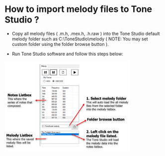 
# How to import melody files to Tone Studio ?

- Copy all melody files ( .m.h, .mex.h, .h.raw ) into the Tone Studio default melody folder such as C:\ToneStudio\melody 
( NOTE: You may set custom folder using the folder browse button ).

- Run Tone Studio software and follow this steps below:

<img src="https://github.com/rickygai/tonestudio/blob/main/images/tonestudio_loadmelody_1.png" width=80% height=80%>
